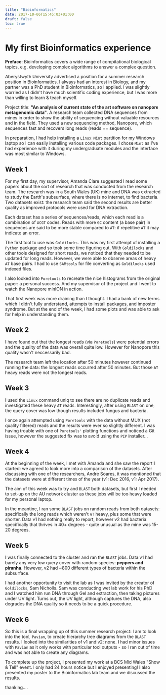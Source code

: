 ```yaml
---
title: "Bioinformatics"
date: 2017-10-06T15:45:03+01:00
draft: false
toc: true
---
```


# My first Bioinformatics experience

**Preface**: Bioinformatics covers a wide range of compitational biological topics, e.g. developing complex algorithms to answer a complex question.

Aberystwyth University advertised a position for a summer research position in Bioinformatics.
I always had an interest in Biology, and my partner was a PhD student in Bioinformatics, so I applied.
I was slightly worried as I didn't have much scientific coding experience, but I was more than willing to learn & teach myself.

Project title: **"An analysis of current state of the art software on nanopore metagenomic data"**.
A research team collected DNA sequences from mines in order to show the ability of sequencing without valuable resources and in the field.
They used a new sequencing method, Nanopore, which sequences fast and recovers long reads (reads == sequence).

In preparation, I had help installing a `Linux Mint` partition for my Windows laptop so I can easily installing various code packages.
I chose `Mint` as I've had experience with it during my undergraduate modules and the interface was most similar to Windows.

## Week 1
For my first day, my supervisor, Amanda Clare suggested I read some papers about the sort of research that was conducted from the research team.
The research was in a South Wales (UK) mine and DNA was extracted to study the Earth's subsurface, where there is no internet, to find bacteria.
Two datasets exist: the research team said the second results are better quality as improved protocols were used for DNA extraction.

Each dataset has a series of sequences/reads, which each read is a combination of `ACGT` codes.
Reads with more `GC` content (a base pair) in sequences are said to be more stable compared to `AT`: if repetitive `AT` it may indicate an error.

The first tool to use was `Goldilocks`. This was my first attempt of installing a `Python` package and so took some time figuring out.
With `Goldilocks` and other tools designed for short reads, we noticed that they needed to be updated for long reads.
However, we were able to observe areas of heavy `AT` base pairs. I had to use `SAMtools` for file converting as `Goldilocks` used indexed files.

I also looked into `Poretools` to recreate the nice histograms from the original paper: a personal success.
And my supervisor of the project and I went to watch the Nanopore minION in action.

That first week was more draining than I thought. I had a bank of new terms which I didn't fully understand, attempts to install packages, and imposter syndrome.
But at the end of the week, I had some plots and was able to ask for help in understanding them.

## Week 2
I have found out that the longest reads (via `Poretools`) were potential errors and the quality of the data was overall quite low.
However for Nanopore this quality wasn't neccessarily bad.

The research team left the location after 50 minutes however continued running the data: the longest reads occurred after 50 minutes.
But those `AT` heavy reads were not the longest reads.

## Week 3
I used the `Linux` command uniq to see there are no duplicate reads and investigated these heavy `AT` reads.
Interestingly, after using `BLAST` on one, the query cover was low though results included fungus and bacteria.

I once again attempted using `Poretools` with the data without MUX (not quality filtered) reads and the results were ever so slightly different.
I was having trouble with one of `Poretools'` plotting functions and noticed a Git issue, however the suggested fix was to avoid using the `PIP` installer...

## Week 4
At the beginning of the week, I met with Amanda and she saw the report I started: we agreed to look more into a comparison of the datasets.
After discussing with one of the researchers, Andre Soares, it was mentioned that the datasets were at different times of the year (v1: Dec 2016, v1: Apr 2017).

The aim of this week was to try and `BLAST` both datasets, but first I needed to set-up on the AU network cluster as these jobs will be too heavy loaded for my personal laptop.

In the meantine, I ran some `BLAST` jobs on random reads from both datasets: specifically the long reads which weren't `AT` heavy, plus some that were shorter.
Data v1 had nothing really to report, however v2 had bacteria: specifically that thrives in 40+ degrees - quite unusual as the mine was 15-20 degrees.

## Week 5
I was finally connected to the cluster and ran the `BLAST` jobs.
Data v1 had barely any very low query cover with random species: **peppers and piranha**.
However, v2 had ~800 different types of bacteria within the subsurface.

I had another opportunity to visit the lab as I was invited by the creator of `Goldilocks`, Sam Nicholls.
Sam was conducting wet lab work for his PhD and I watched him run DNA through Gel and extraction, then taking pictures under UV light.
Turns out, the UV light, although captures the DNA, also degrades the DNA quality so it needs to be a quick procedure.

## Week 6
So this is a final wrapping up of this summer research project: I am to look into the tool, `Pavian`, to create hierarchy tree diagrams from the `BLAST` results.
I looked into the similarities of v1 and v2: none.
I had minor issues with `Pavian` as it only works with particular tool outputs - so I ran out of time and was not able to create any diagrams.

To complete up the project, I presented my work at a BCS Mid Wales "Show & Tell" event. I only had 24 hours notice but I enjoyed presenting! I also presented my poster to the Bioinformatics lab team and we discussed the results.


thanking....
